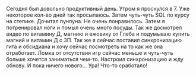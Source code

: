 Сегодня был довольно продуктивный день. Утром я проснулся в 7. Уже некоторое кол-во дней так просыпаюсь. Затем чуть-чуть SQL по курсу на степике. Дочитал пунпуна. Не очень понравилось. Затем я потренировал ноги и помыл очень много посуды. Так же досмотрел видео по витамину Д, магнию и ежовику от Глеба и подумываю купить магний и витамин Д с ЗП. Так же я сейчас поставил синхронизацию гита и обсидиана и хочу сейчас посмотреть на то как же она отработает. Ломка от отсутствия игр сейчас меньше и чуть-чуть больше хочется заниматься чем-то. 
Настроил синхронизацию и жду обнову. И пока ничего нового... 
Ура! Что-то сработало!




